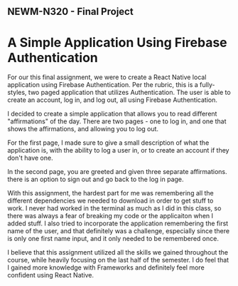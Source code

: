 ## NEWM-N320 - Final Project

# A Simple Application Using Firebase Authentication

For our this final assignment, we were to create a React Native local application using Firebase Authentication.
Per the rubric, this is a fully-styles, two paged application that utilizes Authentication. The user is able to create an account, log in, and log out, all using Firebase Authentication.

I decided to create a simple application that allows you to read different "affirmations" of the day. There are two pages - one to log in, and one that shows the affirmations, and allowing you to log out.

For the first page, I made sure to give a small description of what the application is, with the ability to log a user in, or to create an account if they don't have one.

In the second page, you are greeted and given three separate affirmations. there is an option to sign out and go back to the log in page.

With this assignment, the hardest part for me was remembering all the different dependencies we needed to download in order to get stuff to work. I never had worked in the terminal as much as I did in this class, so there was always a fear of breaking my code or the applicaiton when I added stuff. I also tried to incorporate the application remembering the first name of the user, and that definitely was a challenge, especially since there is only one first name input, and it only needed to be remembered once.

I believe that this assignment utilized all the skills we gained throughout the course, while heavily focusing on the last half of the semester. I do feel that I gained more knowledge with Frameworks and definitely feel more confident using React Native.
